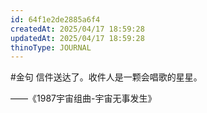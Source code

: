 ```yaml
---
id: 64f1e2de2885a6f4
createdAt: 2025/04/17 18:59:28
updatedAt: 2025/04/17 18:59:28
thinoType: JOURNAL
---
```

#金句 信件送达了。收件人是一颗会唱歌的星星。

——《1987宇宙组曲-宇宙无事发生》